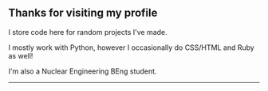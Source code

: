 **Thanks for visiting my profile**
------------------------------------------------------

I store code here for random projects I've made.

I mostly work with Python, however I occasionally do CSS/HTML and Ruby as well!

I'm also a Nuclear Engineering BEng student.

------------------------------------------------------



